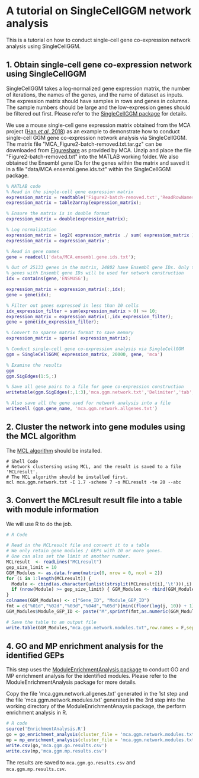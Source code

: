 # A tutorial on SingleCellGGM network analysis

This is a tutorial on how to conduct single-cell gene co-expression network analysis using SingleCellGGM.

## 1. Obtain single-cell gene co-expression network using SingleCellGGM

SingleCellGGM takes a log-normalized gene expression matrix, the number of iterations, the names of the genes, and the name of dataset as inputs. The expression matrix should have samples in rows and genes in columns. The sample numbers should be large and the low-expression genes should be filtered out first. Please refer to the [SingleCellGGM package](https://github.com/MaShisongLab/SingleCellGGM) for details.

We use a mouse single-cell gene expression matrix obtained from the MCA project ([Han *et al*, 2018](#References)) as an example to demonstrate how to conduct single-cell GGM gene co-expression network analysis via SingleCellGGM. The matrix file "MCA_Figure2-batch-removed.txt.tar.gz" can be downloaded from [Figureshare](https://figshare.com/ndownloader/files/10351110?private_link=865e694ad06d5857db4b) as provided by MCA. Unzip and place the file "Figure2-batch-removed.txt" into the MATLAB working folder. We also obtained the Ensembl gene IDs for the genes within the matrix and saved it in a file "data/MCA.ensembl.gene.ids.txt" within the SingleCellGGM package.  

```matlab
% MATLAB code
% Read in the single-cell gene expression matrix
expression_matrix = readtable('Figure2-batch-removed.txt','ReadRowNames',true);
expression_matrix = table2array(expression_matrix);

% Ensure the matrix is in double format
expression_matrix = double(expression_matrix);

% Log normalization
expression_matrix = log2( expression_matrix ./ sum( expression_matrix ) * 10000 + 1 );
expression_matrix = expression_matrix';

% Read in gene names
gene = readcell('data/MCA.ensembl.gene.ids.txt');

% Out of 25133 genes in the matrix, 24802 have Ensembl gene IDs. Only the 
% genes with Ensembl gene IDs will be used for network construction
idx = contains(gene,'ENSMUSG');

expression_matrix = expression_matrix(:,idx);
gene = gene(idx);

% Filter out genes expressed in less than 10 cells
idx_expression_filter = sum(expression_matrix > 0) >= 10;
expression_matrix = expression_matrix(:,idx_expression_filter);
gene = gene(idx_expression_filter);

% Convert to sparse matrix format to save memory
expression_matrix = sparse( expression_matrix);

% Conduct single-cell gene co-expression analysis via SingleCellGGM
ggm = SingleCellGGM( expression_matrix, 20000, gene, 'mca')

% Examine the results
ggm
ggm.SigEdges(1:5,:)

% Save all gene pairs to a file for gene co-expression construction
writetable(ggm.SigEdges(:,1:3),'mca.ggm.network.txt','Delimiter','tab','WriteVariableNames',false)

% Also save all the gene used for network analysis into a file
writecell (ggm.gene_name, 'mca.ggm.network.allgenes.txt')
```
## 2. Cluster the network into gene modules using the MCL algorithm 

The [MCL algorithm](https://www.micans.org/mcl/) should be installed.

```shell
# Shell Code
# Network clustersing using MCL, and the result is saved to a file 'MCLresult'. 
# The MCL algorithm should be installed first.
mcl mca.ggm.network.txt -I 1.7 -scheme 7 -o MCLresult -te 20 --abc
```

## 3. Convert the MCLresult result file into a table with module information

We will use R to do the job.

```R
# R Code

# Read in the MCLresult file and convert it to a table
# We only retain gene modules / GEPs with 10 or more genes.
# One can also set the limit at another number.
MCLresult  <- readLines("MCLresult")
gep_size_limit = 10
GGM_Modules <- as.data.frame(matrix(0, nrow = 0, ncol = 2))
for (i in 1:length(MCLresult)) {
  Module <- cbind(as.character(unlist(strsplit(MCLresult[i],'\t'))),i)
  if (nrow(Module) >= gep_size_limit) { GGM_Modules <- rbind(GGM_Modules,Module); j = i }
}
colnames(GGM_Modules) <- c("Gene_ID", "Module_GEP_ID") 
fmt = c("%01d","%02d","%03d","%04d","%05d")[min((floor(log(j, 10)) + 1), 5)]
GGM_Modules$Module_GEP_ID <- paste("M",sprintf(fmt,as.numeric(GGM_Modules$Module_GEP_ID)), sep = "")

# Save the table to an output file
write.table(GGM_Modules,"mca.ggm.network.modules.txt",row.names = F,sep="\t",quote=F)
```

## 4. GO and MP enrichment analysis for the identified GEPs

This step uses the [ModuleEnrichmentAnalysis package](https://github.com/MaShisongLab/EnrichmentAnalysis_test) to conduct GO and MP enrichment analysis for the identified modules. Please refer to the ModuleEnrichmentAnalysis package for more details.

Copy the file 'mca.ggm.network.allgenes.txt' generated in the 1st step and the file 'mca.ggm.network.modules.txt' generated in the 3rd step into the working directory of the ModuleEnrichmentAnaysis package, the perform enrichment analysis in R.

```R
# R code
source('EnrichmentAnalysis.R')
go = go_enrichment_analysis(cluster_file = 'mca.ggm.network.modules.txt', bk_gene_file = 'mca.ggm.network.allgenes.txt')
mp = mp_enrichment_analysis(cluster_file = 'mca.ggm.network.modules.txt', bk_gene_file = 'mca.ggm.network.allgenes.txt')
write.csv(go,'mca.ggm.go.results.csv')
write.csv(mp,'mca.ggm.mp.results.csv')
```
The results are saved to `mca.ggm.go.results.csv` and `mca.ggm.mp.results.csv`.



